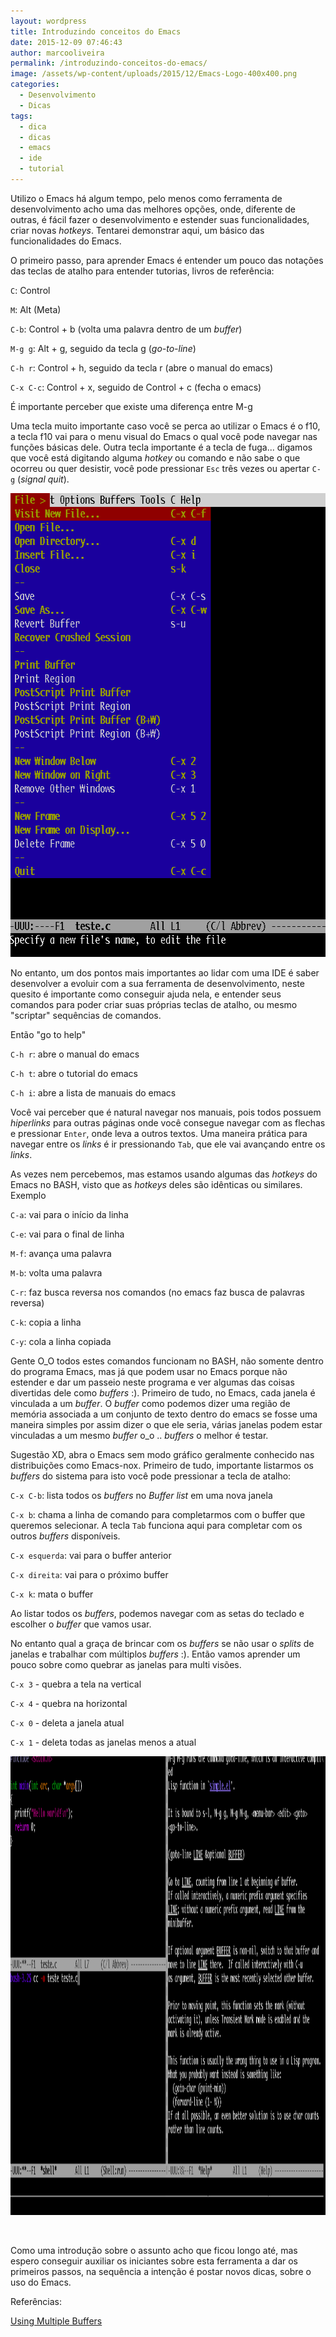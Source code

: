 ```yaml
---
layout: wordpress
title: Introduzindo conceitos do Emacs
date: 2015-12-09 07:46:43
author: marcooliveira
permalink: /introduzindo-conceitos-do-emacs/
image: /assets/wp-content/uploads/2015/12/Emacs-Logo-400x400.png
categories:
  - Desenvolvimento
  - Dicas
tags:
  - dica
  - dicas
  - emacs
  - ide
  - tutorial
---
```


Utilizo o Emacs há algum tempo, pelo menos como ferramenta de desenvolvimento acho uma das melhores opções, onde, diferente de outras, é fácil fazer o desenvolvimento e estender suas funcionalidades, criar novas <em>hotkeys</em>. Tentarei demonstrar aqui, um básico das funcionalidades do Emacs.

<!--more-->

O primeiro passo, para aprender Emacs é entender um pouco das notações das teclas de atalho para entender tutorias, livros de referência:

<code>C</code>: Control

<code>M</code>: Alt (Meta)

<code>C-b</code>: Control + b (volta uma palavra dentro de um <em>buffer</em>)

<code>M-g g</code>: Alt + g, seguido da tecla g (<em>go-to-line</em>)

<code>C-h r</code>: Control + h, seguido da tecla r (abre o manual do emacs)

<code>C-x C-c</code>: Control + x, seguido de Control + c (fecha o emacs)

É importante perceber que existe uma diferença entre M-g

Uma tecla muito importante caso você se perca ao utilizar o Emacs é o f10, a tecla f10 vai para o menu visual do Emacs o qual você pode navegar nas funções básicas dele. Outra tecla importante é a tecla de fuga... digamos que você está digitando alguma <em>hotkey</em> ou comando e não sabe o que ocorreu ou quer desistir, você pode pressionar <code>Esc</code> três vezes ou apertar <code>C-g</code> (<em>signal quit</em>).

<a href="/assets/wp-content/uploads/2015/12/menuf10.png"><img class="aligncenter size-full wp-image-4259" src="/assets/wp-content/uploads/2015/12/menuf10.png" alt="menuf10" width="626" height="742" /></a>

No entanto, um dos pontos mais importantes ao lidar com uma IDE é saber desenvolver a evoluir com a sua ferramenta de desenvolvimento, neste quesito é importante como conseguir ajuda nela, e entender seus comandos para poder criar suas próprias teclas de atalho, ou mesmo "scriptar" sequências de comandos.

Então "go to help"

<code>C-h r</code>: abre o manual do emacs

<code>C-h t</code>: abre o tutorial do emacs

<code>C-h i</code>: abre a lista de manuais do emacs

Você vai perceber que é natural navegar nos manuais, pois todos possuem <em>hiperlinks</em> para outras páginas onde você consegue navegar com as flechas e pressionar <code>Enter</code>, onde leva a outros textos. Uma maneira prática para navegar entre os <em>links</em> é ir pressionando <code>Tab</code>, que ele vai avançando entre os <em>links</em>.

As vezes nem percebemos, mas estamos usando algumas das <em>hotkeys</em> do Emacs no BASH, visto que as <em>hotkeys</em> deles são idênticas ou similares. Exemplo

<code>C-a</code>: vai para o início da linha

<code>C-e</code>: vai para o final de linha

<code>M-f</code>: avança uma palavra

<code>M-b</code>: volta uma palavra

<code>C-r</code>: faz busca reversa nos comandos (no emacs faz busca de palavras reversa)

<code>C-k</code>: copia a linha

<code>C-y</code>: cola a linha copiada

Gente O_O todos estes comandos funcionam no BASH, não somente dentro do programa Emacs, mas já que podem usar no Emacs porque não estender e dar um passeio neste programa e ver algumas das coisas divertidas dele como <em>buffers</em> :). Primeiro de tudo, no Emacs, cada janela é vinculada a um <em>buffer</em>. O <em>buffer</em> como podemos dizer uma região de memória associada a um conjunto de texto dentro do emacs se fosse uma maneira simples por assim dizer o que ele seria, várias janelas podem estar vinculadas a um mesmo <em>buffer</em> o_o .. <em>buffers</em> o melhor é testar.

Sugestão XD, abra o Emacs sem modo gráfico geralmente conhecido nas distribuições como Emacs-nox. Primeiro de tudo, importante listarmos os <em>buffers</em> do sistema para isto você pode pressionar a tecla de atalho:

<code>C-x C-b</code>: lista todos os <em>buffers</em> no *Buffer list* em uma nova janela

<code>C-x b</code>: chama a linha de comando para completarmos com o buffer que queremos selecionar. A tecla <code>Tab</code> funciona aqui para completar com os outros <em>buffers</em> disponíveis.

<code>C-x esquerda</code>: vai para o buffer anterior

<code>C-x direita</code>: vai para o próximo buffer

<code>C-x k</code>: mata o buffer

Ao listar todos os <em>buffers</em>, podemos navegar com as setas do teclado e escolher o <em>buffer</em> que vamos usar.

No entanto qual a graça de brincar com os <em>buffers</em> se não usar o <em>splits</em> de janelas e trabalhar com múltiplos <em>buffers</em> :). Então vamos aprender um pouco sobre como quebrar as janelas para multi visões.

<code>C-x 3</code> - quebra a tela na vertical

<code>C-x 4</code> - quebra na horizontal

<code>C-x 0</code> - deleta a janela atual

<code>C-x 1</code> - deleta todas as janelas menos a atual

<a href="/assets/wp-content/uploads/2015/12/buffer-window.png"><img class="aligncenter size-full wp-image-4268" src="/assets/wp-content/uploads/2015/12/buffer-window.png" alt="buffer-window" width="1358" height="734" /></a>

&nbsp;

Como uma introdução sobre o assunto acho que ficou longo até, mas espero conseguir auxiliar os iniciantes sobre esta ferramenta a dar os primeiros passos, na sequência a intenção é postar novos dicas, sobre o uso do Emacs.

Referências:

<a href="http://www.gnu.org/software/emacs/manual/html_node/emacs/Buffers.html" target="_blank">Using Multiple Buffers</a>